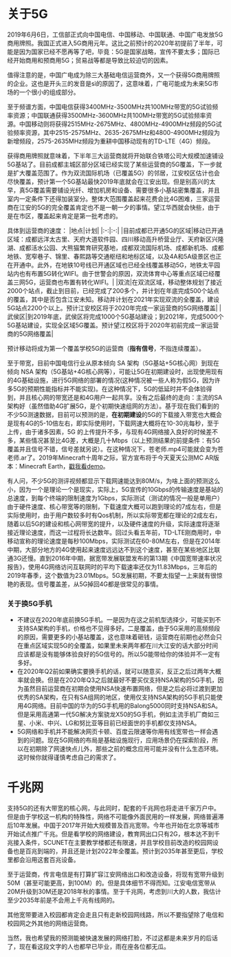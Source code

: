 # 关于5G

2019年6月6日，工信部正式向中国电信、中国移动、中国联通、中国广电发放5G商用牌照。我国正式进入5G商用元年。这比之前预计的2020年初提前了半年，可能是因为国家已经不愿再等了吧，毕竟：5G是国家战略，宣传不要太多；国际已经开始商用和预商用5G；贸易战等都是导致比较迫切的因素。

值得注意的是，中国广电成为除三大基础电信运营商外，又一个获得5G商用牌照的企业。这也是开头三的发音是sì的原因了，这意味着，广电可能成为未来5G市场的一个很小的组成部分。

至于频谱方面，中国电信获得3400MHz-3500MHz共100MHz带宽的5G试验频率资源；中国联通获得3500MHz-3600MHz共100MHz带宽的5G试验频率资源。中国移动则将获得2515MHz-2675MHz、4800MHz-4900MHz频段的5G试验频率资源，其中2515-2575MHz、2635-2675MHz和4800-4900MHz频段为新增频段，2575-2635MHz频段为重耕中国移动现有的TD-LTE（4G）频段。

获得商用牌照就意味着，下半年三大运营商就将开始联合铁塔公司大规模加速铺设5G基站了。目前成都主城区部分区域已经实现了某些运营商的5G覆盖，下一步就是扩大覆盖范围了。作为双流国际机场（已覆盖5G）的邻居，江安校区估计也会尽快覆盖，预计第一个5G基站最快2019年底就会在江安出现。但是别高兴的太早，真5G覆盖需要铺设光纤、增加机房和设备、需要很多小基站密集覆盖，并且室内一定条件下还得加装室分。整体大范围覆盖起来花费会比4G困难，三家运营商在江安的5G的完全覆盖肯定也不是一朝一夕的事情。望江华西就会快些，由于是在市区，覆盖起来肯定是第一批考虑的。

具体到运营商的速度：
|地点|计划|
|:-:|:-:|
|目前成都已开通5G的区域|移动已开通区域：成都远洋太古里、天府大道软件园、四川移动高升桥营业厅、天府新区兴隆湖、成都活水公园、大熊猫繁育研究基地，成都双流国际机场、成都新机场、成都地铁、宽窄巷子、锦里、春熙路等交通枢纽和地标区域，以及4A和5A级景区也正在开通中。此外，在地铁10号线已开通区域也已经全线覆盖移动5G，地铁太平园站内也有布置5G转化WIFI。由于世警会的原因，双流体育中心等重点区域已经覆盖三网5G，运营商也布置有转化WIFI。|
|双流|在双流区域，移动整体规划了接近2000个站点，截止到目前，已经完成了200多个，并计划在年底完成500个站点的覆盖，其中是否包含江安未知。移动并计划在2021年实现双流的全覆盖，建设5G站点2200个以上。预计江安校区将于2020年完成一家运营商的5G网络覆盖|
|武侯区|到2019年底，武侯区将完成1000个5G基站建设；到2021年，完成5000个5G基站建设，实现全区域5G覆盖。预计望江校区将于2020年初前完成一家运营商的5G网络覆盖|

预计移动将成为第一个覆盖学校5G的运营商（**指有信号**，不指连续覆盖）。

至于带宽，目前中国电信行业从原本倾向 SA 架构（5G基站+5G核心网）到现在倾向 NSA 架构（5G基站+4G核心网等），可能让5G在初期建设时，出现使用现有的4G基础设施，进行5G网络的部署的情况(这种情况被一些人称为假5G，因为许多5G的预期性能指标并不能实现)。在这种情况下，5G的低延时并不会体验得到，并且核心网的带宽还是和4G用户一起共享。没有之后最终的走向：主流的SA架构好（虽然借助4G扩展5G，是个初期快速组网的方法）。基于现在我们看到的不少5G测速数据，目前可以预测的是，**在初期建设**的5G的下载接入带宽也大概会是现有4G的5-10倍左右，即实际使用时，下载网速大概将在10-30兆每秒，至于上传，由于诸多因素，5G 的上传提升不多，与现有4G网络接入良好的时候差不多，某些情况甚至比4G差，大概是几十Mbps（以上预测结果的前提条件：有5G覆盖并且信号不错，信号差就另说）。在这种情况下，苍老师.mp4可能就会变为苍老师.ar了。2019年Minecraft十周年之际，官方宣布将于今天夏天公测MC AR版本：Minecraft Earth，[戳我看demo](https://www.bilibili.com/video/av54524046)。

有人问，不少5G的测评视频都显示下载网速能达到80M/s，为啥上面的预测这么小，因为一个是理论一个是现实，实际上，5G宣传的10Gbps的传输速度是基站的总速度，到每个终端的限制速度为1Gbps，实际测试（测试的情况一般是单用户）由于硬件速度、核心带宽等的限制，下载速度大概可以跑到理论的7成左右，但是实际使用时，由于用户数较多时有Qos机制，所以实际带宽都在理论的2成左右，随着以后5G的建设和核心网带宽的提升，以及硬件速度的升级，实际速度将逐渐接近理论速度，而这一过程将长达数年。回过头看五年前，TD-LTE刚商用时，中移动宣称的理论速度是每秒100Mbps，实际测试在60-80M左右，但是在2014年中期，大部分地方的4G使用起来速度远远达不到这个速度，甚至在某些地区比联通3G还慢。直到2016年中期，据宽带发展联盟发布的第13期《中国宽带速率状况报告》，使用4G网络访问互联网时的平均下载速率还仅为11.83Mbps，三年后的2019年春季，这个数值为23.01Mbps。5G发展初期，不要太指望一上来就有很惊艳的表现。信号覆盖差，从5G掉回4G都是很常见的事情。

### 关于换5G手机

- 不建议在2020年底前换5G手机。一是因为在这之前机型选择少，可能买到不支持SA架构的手机，价格也不见得多好。二是覆盖，由于5G采用的高频频段的原因，需要更多的小基站覆盖，这也意味着砸钱，运营商在前期也必然会只在重点区域实现5G的全覆盖，如果里未来两年都在川大江安的话大部分时间应该都是没有能够体验良好的5G信号的。所以5G能带给你的体验并不一定有多好。
- 在2020年Q2前如果确实要换手机的话，就可以随意买，反正之后过两年大概率就会换。但是在2020年Q3之后就最好不要买仅支持NSA架构的5G手机，因为虽然目前运营商在初期会使用NSA快速布置网络，但是之后必将过渡到更加优秀的SA架构，在只有SA组网的地区，使用仅支持NSA架构的5G手机只能使用4G网络。目前中国的华为的5G手机用的Balong5000同时支持NSA和SA。但是采用高通第一代5G解决方案骁龙X50的5G手机，例如主流手机厂商如三星、小米、中兴、LG和努比亚等目前已经面世的手机都仅支持NSA。
- 5G网络和手机并不能解决网页卡顿、百度云限速等你用有线宽带也一样会遇到的问题。现在5G网络的布局是基础设施现行，应用场景仍在探索阶段，所以在初期除了网速快点儿外，那些之前的概念应用可能并没有什么生态环境。这时候你就得谨慎考虑自己的需求了。

# 千兆网

支持5G的还有大带宽的核心网，与此同时，配套的千兆网也将走进千家万户中。但是由于学校这一机构的特殊性，网络不可能像外面民用的一样发展，网络普遍滞后10年发展。中国于2017年开始大规模普及百兆宽带。今年也开始在北京等城市开始试点推广千兆。但是看学校的网络建设，教育网出口只有2G，根本达不到千兆接入条件，SCUNET在主要教学楼都还有限速，并且学校目前改造的校园网设备也是百兆到端的，并且还是计划2022年全覆盖。预计到2035年甚至更后，学校里都会沿用这套百兆设备。

至于运营商，传言电信是有打算扩容江安网络出口和改造设备，将现有宽带升级到50M（甚至可能更高，到100M）的。但是具体细节不得而知。江安电信宽带从20M升级到30M还是2018年秋的事情。至于千兆网，考虑到川大的人数，我估计至少2035年前是不会用上千兆有线网的。

其他宽带要进入校园都肯定会走且只有走新校园网线路，所以不要指望除了电信和校园网之外其他的网络运营商。

当然，我也希望我的预测能被快速发展的网络打脸，不过这都是未来岁月的后话了，现在看这段文字的人也都早已毕业，雨在座各位都无瓜。
